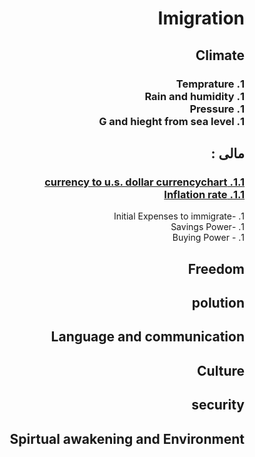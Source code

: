 <html dir="rtl">
<h1>Imigration </h1>
	<h2>
	Climate	
   </h2>
	<h3>
	1. Temprature <br>
	1. Rain and humidity  <br>
	1. Pressure  <br>
	1. G and hieght from sea level <br>
	</h3>	
  <h2>مالی :</h2>
	<h3>
	<a href='https://www.xe.com/currencycharts/?from=IRR&to=USD&view=10Y'>
	1.1.	currency to u.s. dollar currencychart
	</a>		<br>
	<a href="https://www.google.com/search?q=countries+inflation+rate&ie=utf-8&oe=utf-8&client=firefox-b-ab">
	1.1.		Inflation rate
	</a>     <br>
	</h3>
	1. -Initial Expenses to immigrate<br>
	1. -Savings Power <br>
	1. - Buying Power <br>
  <h2> Freedom</h2>
  <h2> polution </h2>
  <h2>Language and communication </h2>
  <h2> Culture </h2>
  <h2> security </h2>
  <h2> Spirtual awakening and Environment </h2>
</html>
